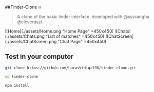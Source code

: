##Tinder-Clone 🔥

>A clone of the basic tinder interface.
>developed with @ssssangha @cleverqazi.

![Home](./assets/Home.png "Home Page" =450x450)
![Chats](./assets/Chats.png "List of matches" =450x450)
![ChatScreen](./assets/ChatScreen.png "Chat Page" =450x450)

## Test in your computer

```sh
git clone https://github.com/LucasVidigal98/tinder-clone.git
```

```sh
cd tinder-clone
```

```sh
npm install
```
